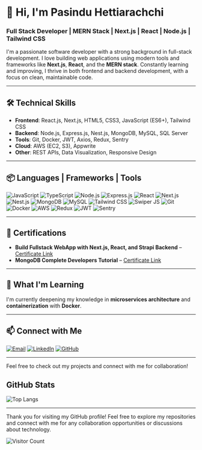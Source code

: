 # 👋 Hi, I'm Pasindu Hettiarachchi

### Full Stack Developer | MERN Stack | Next.js | React | Node.js | Tailwind CSS

I'm a passionate software developer with a strong background in full-stack development. I love building web applications using modern tools and frameworks like **Next.js**, **React**, and the **MERN stack**. Constantly learning and improving, I thrive in both frontend and backend development, with a focus on clean, maintainable code.

---

## 🛠️ **Technical Skills**

- **Frontend**: React.js, Next.js, HTML5, CSS3, JavaScript (ES6+), Tailwind CSS  
- **Backend**: Node.js, Express.js, Nest.js, MongoDB, MySQL, SQL Server  
- **Tools**: Git, Docker, JWT, Axios, Redux, Sentry  
- **Cloud**: AWS (EC2, S3), Appwrite  
- **Other**: REST APIs, Data Visualization, Responsive Design  

---

## 📦 **Languages | Frameworks | Tools**

![JavaScript](https://img.shields.io/badge/-JavaScript-F7DF1E?style=flat-square&logo=javascript&logoColor=black)
![TypeScript](https://img.shields.io/badge/-TypeScript-007ACC?style=flat-square&logo=typescript&logoColor=white)
![Node.js](https://img.shields.io/badge/-Node.js-339933?style=flat-square&logo=node.js&logoColor=white)
![Express.js](https://img.shields.io/badge/-Express.js-000000?style=flat-square&logo=express&logoColor=white)
![React](https://img.shields.io/badge/-React-61DAFB?style=flat-square&logo=react&logoColor=black)
![Next.js](https://img.shields.io/badge/-Next.js-000000?style=flat-square&logo=next.js&logoColor=white)
![Nest.js](https://img.shields.io/badge/-Nest.js-E0234E?style=flat-square&logo=nestjs&logoColor=white)
![MongoDB](https://img.shields.io/badge/-MongoDB-47A248?style=flat-square&logo=mongodb&logoColor=white)
![MySQL](https://img.shields.io/badge/-MySQL-4479A1?style=flat-square&logo=mysql&logoColor=white)
![Tailwind CSS](https://img.shields.io/badge/-Tailwind_CSS-38B2AC?style=flat-square&logo=tailwind-css&logoColor=white)
![Swiper JS](https://img.shields.io/badge/-Swiper_JS-6332F6?style=flat-square&logo=swiper&logoColor=white)
![Git](https://img.shields.io/badge/-Git-F05032?style=flat-square&logo=git&logoColor=white)
![Docker](https://img.shields.io/badge/-Docker-2496ED?style=flat-square&logo=docker&logoColor=white)
![AWS](https://img.shields.io/badge/-AWS-232F3E?style=flat-square&logo=amazon-aws&logoColor=white)
![Redux](https://img.shields.io/badge/-Redux-764ABC?style=flat-square&logo=redux&logoColor=white)
![JWT](https://img.shields.io/badge/-JWT-000000?style=flat-square&logo=json-web-tokens&logoColor=white)
![Sentry](https://img.shields.io/badge/-Sentry-FA4747?style=flat-square&logo=sentry&logoColor=white)

---

## 🏅 **Certifications**

- **Build Fullstack WebApp with Next.js, React, and Strapi Backend** – [Certificate Link](https://www.udemy.com/certificate/UC-3b665bc5-5896-4e72-9d17-7d36d10b6c51/)
- **MongoDB Complete Developers Tutorial** – [Certificate Link](https://www.udemy.com/certificate/UC-4a26ac99-4d65-4287-98bf-9d96aa50a70b)

---

## 🌱 **What I'm Learning**
I'm currently deepening my knowledge in **microservices architecture** and **containerization** with **Docker**.

---

## 📫 **Connect with Me**

[![Email](https://img.shields.io/badge/-Email-D14836?style=flat-square&logo=gmail&logoColor=white)](mailto:pasinduhettiarachchi201@gmail.com)
[![LinkedIn](https://img.shields.io/badge/-LinkedIn-0077B5?style=flat-square&logo=linkedin&logoColor=white)](https://www.linkedin.com/in/pasindusheshanhettiarachchi)
[![GitHub](https://img.shields.io/badge/-GitHub-181717?style=flat-square&logo=github&logoColor=white)](https://github.com/Pasindusheshan127)

---

Feel free to check out my projects and connect with me for collaboration!





## GitHub Stats

![Top Langs](https://github-readme-stats.vercel.app/api/top-langs/?username=Pasindusheshan127&layout=compact&theme=radical)

---

Thank you for visiting my GitHub profile! Feel free to explore my repositories and connect with me for any collaboration opportunities or discussions about technology.

![Visitor Count](https://visitor-badge.laobi.icu/badge?page_id=Pasindusheshan127.Pasindusheshan127)


